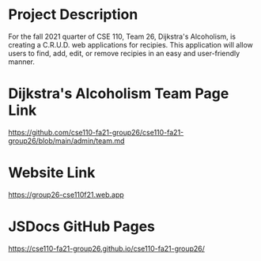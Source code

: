 # Project Description
For the fall 2021 quarter of CSE 110, Team 26, Dijkstra's Alcoholism, is creating a C.R.U.D. web applications for recipies. This application will allow users to find, add, edit, or remove recipies in an easy and user-friendly manner.

# Dijkstra's Alcoholism Team Page Link
https://github.com/cse110-fa21-group26/cse110-fa21-group26/blob/main/admin/team.md

# Website Link
https://group26-cse110f21.web.app

# JSDocs GitHub Pages
https://cse110-fa21-group26.github.io/cse110-fa21-group26/
